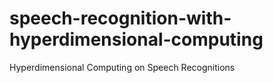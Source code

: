 # speech-recognition-with-hyperdimensional-computing
Hyperdimensional Computing on Speech Recognitions
